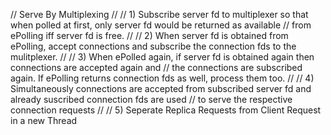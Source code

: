 // Serve By Multiplexing
//
// 1) Subscribe server fd to multiplexer so that when polled at first, only server fd would be returned as available
// from ePolling iff server fd is free.
//
// 2) When server fd is obtained from ePolling, accept connections and subscribe the connection fds to the mulitplexer.
//
// 3) When ePolled again, if server fd is obtained again then connections are accepted again and
// the connections are subscribed again. If ePolling returns connection fds as well, process them too.
//
// 4) Simultaneously connections are accepted from subscribed server fd and already suscribed connection fds are used
// to serve the respective connection requests
//
// 5) Seperate Replica Requests from Client Request in a new Thread
